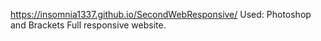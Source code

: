 https://insomnia1337.github.io/SecondWebResponsive/
Used: Photoshop and Brackets
Full responsive website. 
